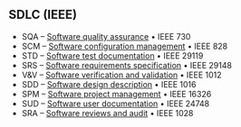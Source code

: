 ## SDLC (IEEE)


- SQA – [Software quality assurance](https://github.com/Pauelbel/Notes/blob/main/QA/SQA.py)            • IEEE 730
- SCM – [Software configuration management](https://github.com/Pauelbel/Notes/blob/main/QA/SCM.py)     • IEEE 828
- STD – [Software test documentation](https://github.com/Pauelbel/Notes/blob/main/QA/STD.py)           • IEEE 29119
- SRS – [Software requirements specification](https://github.com/Pauelbel/Notes/blob/main/QA/SRS.py)   • IEEE 29148
- V&V – [Software verification and validation](https://github.com/Pauelbel/Notes/blob/main/QA/V&V.py)  • IEEE 1012
- SDD – [Software design description](https://github.com/Pauelbel/Notes/blob/main/QA/SDD.py)           • IEEE 1016
- SPM – [Software project management](https://github.com/Pauelbel/Notes/blob/main/QA/SPM.py)           • IEEE 16326
- SUD – [Software user documentation](https://github.com/Pauelbel/Notes/blob/main/QA/SUD.py)           • IEEE 24748
- SRA – [Software reviews and audit](https://github.com/Pauelbel/Notes/blob/main/QA/SRA.py)            • IEEE 1028
